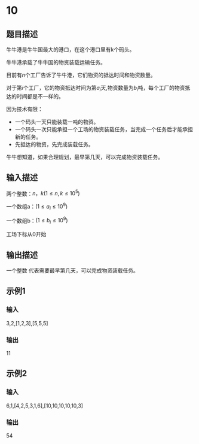 # 10

## 题目描述

牛牛港是牛牛国最大的港口，在这个港口里有k个码头。

牛牛港承载了牛牛国的物资装载运输任务。

目前有$n$个工厂告诉了牛牛港，它们物资的抵达时间和物资数量。

对于第$i$个工厂，它的物资抵达时间为第$a_{i}$天,物资数量为$b_{i}$吨，每个工厂的物资抵达的时间都是不一样的。

因为技术有限：

* 一个码头一天只能装载一吨的物资。
* 一个码头一次只能承担一个工场的物资装载任务，当完成一个任务后才能承担新的任务。
* 先抵达的物资，先完成装载任务。

牛牛想知道，如果合理规划，最早第几天，可以完成物资装载任务。

## 输入描述

两个整数：$n，k(1 \leq n, k \leq 10^{5})$

一个数组a：$(1 \leq a_{i} \leq 10^{9})$

一个数组b：$(1 \leq b_{i} \leq 10^{9})$

工场下标从0开始

## 输出描述

一个整数 代表需要最早第几天，可以完成物资装载任务。

## 示例1

### 输入

3,2,[1,2,3],[5,5,5]

### 输出

11

## 示例2

### 输入

6,1,[4,2,5,3,1,6],[10,10,10,10,10,3]

### 输出

54

